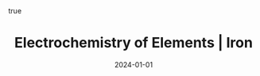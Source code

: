 ---
id: behanElectrochemistryElementsIron2024
title: Electrochemistry of Elements | Iron
date: '2024-01-01'
authors:
- Behan, James A. and Barrière, Frédéric
doi: 10.1016/B978-0-323-96022-9.00214-0
publication: 'In: *Reference Module in Chemistry, Molecular Sciences and Chemical
  Engineering*'
publication_types:
- '0'
selected: false
tags: []
projects: []
math: true
url: https://doi.org/10.1016/B978-0-323-96022-9.00214-0
links:
- name: Publisher
  url: https://doi.org/10.1016/B978-0-323-96022-9.00214-0

---